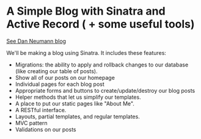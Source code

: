 # A Simple Blog with Sinatra and Active Record ( + some useful tools)
[See Dan Neumann blog](http://danneu.com/posts/15-a-simple-blog-with-sinatra-and-active-record-some-useful-tools/)

We'll be making a blog using Sinatra. 
It includes these features:

* Migrations: the ability to apply and rollback changes to our database (like creating our table of posts).
* Show all of our posts on our homepage
* Individual pages for each blog post
* Appropriate forms and buttons to create/update/destroy our blog posts
* Helper methods that let us simplify our templates.
* A place to put our static pages like "About Me".
* A RESTful interface.
* Layouts, partial templates, and regular templates.
* MVC pattern
* Validations on our posts
